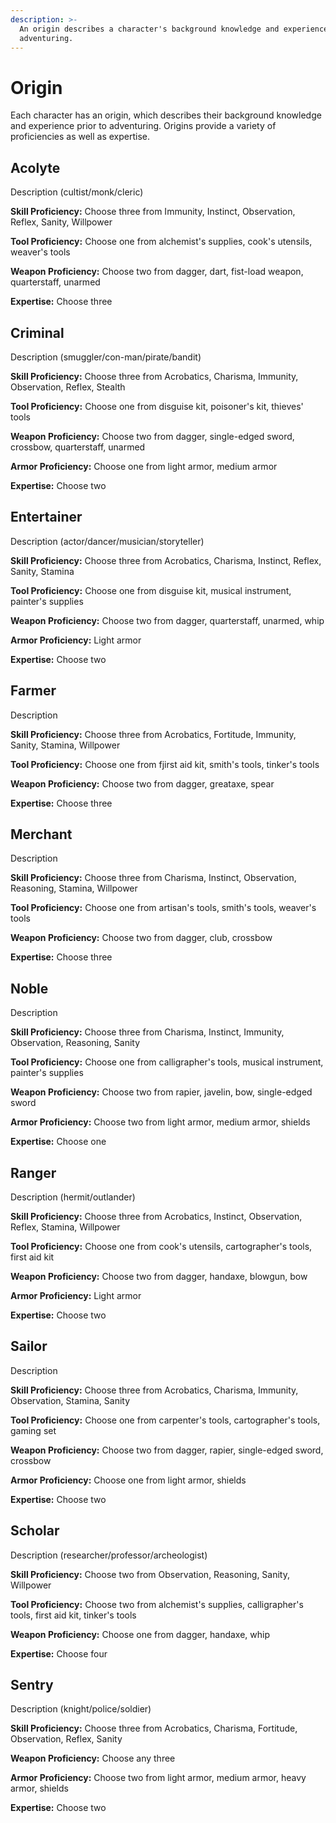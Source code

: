 ```yaml
---
description: >-
  An origin describes a character's background knowledge and experience prior to
  adventuring.
---
```


# Origin

Each character has an origin, which describes their background knowledge and experience prior to adventuring. Origins provide a variety of proficiencies as well as expertise.

## Acolyte

Description \(cultist/monk/cleric\)

**Skill Proficiency:** Choose three from Immunity, Instinct, Observation, Reflex, Sanity, Willpower

**Tool Proficiency:** Choose one from alchemist's supplies, cook's utensils, weaver's tools

**Weapon Proficiency:** Choose two from dagger, dart, fist-load weapon, quarterstaff, unarmed

**Expertise:** Choose three

## Criminal

Description \(smuggler/con-man/pirate/bandit\)

**Skill Proficiency:** Choose three from Acrobatics, Charisma, Immunity, Observation, Reflex, Stealth

**Tool Proficiency:** Choose one from disguise kit, poisoner's kit, thieves' tools

**Weapon Proficiency:** Choose two from dagger, single-edged sword, crossbow, quarterstaff, unarmed

**Armor Proficiency:** Choose one from light armor, medium armor

**Expertise:** Choose two

## Entertainer

Description \(actor/dancer/musician/storyteller\)

**Skill Proficiency:** Choose three from Acrobatics, Charisma, Instinct, Reflex, Sanity, Stamina

**Tool Proficiency:** Choose one from disguise kit, musical instrument, painter's supplies

**Weapon Proficiency:** Choose two from dagger, quarterstaff, unarmed, whip

**Armor Proficiency:** Light armor

**Expertise:** Choose two

## Farmer

Description

**Skill Proficiency:** Choose three from Acrobatics, Fortitude, Immunity, Sanity, Stamina, Willpower

**Tool Proficiency:** Choose one from fjirst aid kit, smith's tools, tinker's tools

**Weapon Proficiency:** Choose two from dagger, greataxe, spear

**Expertise:** Choose three

## Merchant

Description

**Skill Proficiency:** Choose three from Charisma, Instinct, Observation, Reasoning, Stamina, Willpower

**Tool Proficiency:** Choose one from artisan's tools, smith's tools, weaver's tools

**Weapon Proficiency:** Choose two from dagger, club, crossbow

**Expertise:** Choose three

## Noble

Description

**Skill Proficiency:** Choose three from Charisma, Instinct, Immunity, Observation, Reasoning, Sanity

**Tool Proficiency:** Choose one from calligrapher's tools, musical instrument, painter's supplies

**Weapon Proficiency:** Choose two from rapier, javelin, bow, single-edged sword

**Armor Proficiency:** Choose two from light armor, medium armor, shields

**Expertise:** Choose one

## Ranger

Description \(hermit/outlander\)

**Skill Proficiency:** Choose three from Acrobatics, Instinct, Observation, Reflex, Stamina, Willpower

**Tool Proficiency:** Choose one from cook's utensils, cartographer's tools, first aid kit

**Weapon Proficiency:** Choose two from dagger, handaxe, blowgun, bow

**Armor Proficiency:** Light armor

**Expertise:** Choose two

## Sailor

Description

**Skill Proficiency:** Choose three from Acrobatics, Charisma, Immunity, Observation, Stamina, Sanity

**Tool Proficiency:** Choose one from carpenter's tools, cartographer's tools, gaming set

**Weapon Proficiency:** Choose two from dagger, rapier, single-edged sword, crossbow

**Armor Proficiency:** Choose one from light armor, shields

**Expertise:** Choose two

## Scholar

Description \(researcher/professor/archeologist\)

**Skill Proficiency:** Choose two from Observation, Reasoning, Sanity, Willpower

**Tool Proficiency:** Choose two from alchemist's supplies, calligrapher's tools, first aid kit, tinker's tools

**Weapon Proficiency:** Choose one from dagger, handaxe, whip

**Expertise:** Choose four

## Sentry

Description \(knight/police/soldier\)

**Skill Proficiency:** Choose three from Acrobatics, Charisma, Fortitude, Observation, Reflex, Sanity

**Weapon Proficiency:** Choose any three

**Armor Proficiency:** Choose two from light armor, medium armor, heavy armor, shields

**Expertise:** Choose two

